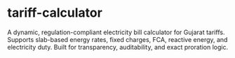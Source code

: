 # tariff-calculator
A dynamic, regulation-compliant electricity bill calculator for Gujarat tariffs. Supports slab-based energy rates, fixed charges, FCA, reactive energy, and electricity duty. Built for transparency, auditability, and exact proration logic.
